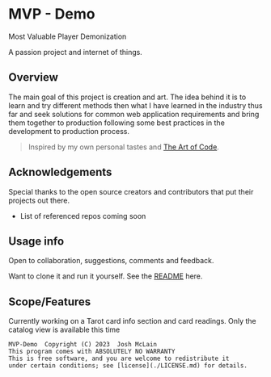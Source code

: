# MVP - Demo

Most Valuable Player Demonization

A passion project and internet of things.

## Overview

The main goal of this project is creation and art. The idea behind it is to learn and try different methods then what I have learned in the industry thus far and seek solutions for common web application requirements and bring them together to production following some best practices in the development to production process.

> Inspired by my own personal tastes and [The Art of Code](https://www.youtube.com/watch?v=6avJHaC3C2U).

## Acknowledgements

Special thanks to the open source creators and contributors that put their projects out there.

- List of referenced repos coming soon

## Usage info

Open to collaboration, suggestions, comments and feedback.

Want to clone it and run it yourself. See the [README](./CONTRIBUTOR.md) here.

## Scope/Features

Currently working on a Tarot card info section and card readings. Only the catalog view is available this time

    MVP-Demo  Copyright (C) 2023  Josh McLain  
    This program comes with ABSOLUTELY NO WARRANTY  
    This is free software, and you are welcome to redistribute it  
    under certain conditions; see [license](./LICENSE.md) for details.
